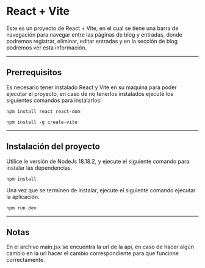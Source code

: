 # React + Vite

Este es un proyecto de React + Vite, en el cual se tiene una barra de navegación para navegar entre las páginas de blog y entradas, donde podremos registrar, eliminar, editar entradas y en la sección de blog podremos ver esta información.

---

## Prerrequisitos

Es necesario tener instalado React y Vite en su maquina para poder ejecutar el proyecto, en caso de no tenerlos instalados ejecuté los siguientes comandos para instalarlos:

```npm
npm install react react-dom
```

```npm
npm install -g create-vite
```
---

## Instalación del proyecto

Utilice le versión de NodeJs 18.18.2, y ejecute el siguiente comando para instalar las dependencias.

```npm
npm install
```

Una vez que se terminen de instalar, ejecute el siguiente comando ejecutar la aplicación.

```npm
npm run dev
```

---

## Notas

En el archivo main.jsx se encuentra la url de la api, en caso de hacer algún cambio en la url hacer el cambio correspondiente para que funcione correctamente.
